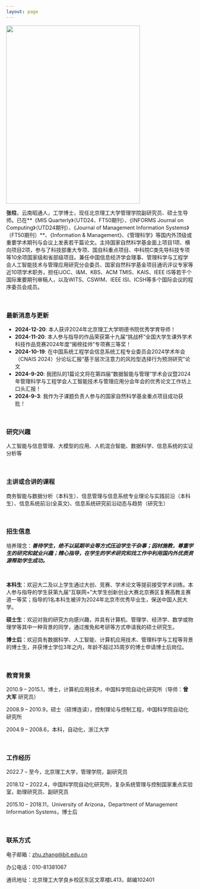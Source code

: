 ```yaml
---
layout: page
---
```



<img src="zhangzhu.jpg" class="floatpic" width="360" height="480">

**张柱**，云南昭通人，工学博士，现任北京理工大学管理学院副研究员、硕士生导师。已在**《MIS Quarterly》（UTD24、FT50期刊）、《INFORMS Journal on Computing》（UTD24期刊）、《Journal of Management Information Systems》（FT50期刊）**、《Information & Management》、《管理科学》等国内外顶级或重要学术期刊与会议上发表若干篇论文。主持国家自然科学基金面上项目1项、横向项目2项，参与了科技部重大专项、国自科重点项目、中科院C类先导科技专项等10余项国家级和省部级项目。兼任中国信息经济学会理事、管理科学与工程学会人工智能技术与管理应用研究分会委员、国家自然科学基金项目通讯评议专家等近10项学术职务，担任IJOC、I&M、KBS、ACM TMIS、KAIS、IEEE IS等若干个国际重要期刊审稿人，以及WITS、CSWIM、IEEE ISI、ICSH等多个国际会议的程序委员会成员。


<br>

### 最新消息与更新
- **2024-12-20**: 本人获评2024年北京理工大学明德书院优秀学育导师！
- **2024-11-20**: 本人参与指导的作品荣获第十九届“挑战杯”全国大学生课外学术科技作品竞赛2024年度“揭榜挂帅”专项赛三等奖！
- **2024-10-19**: 在中国系统工程学会信息系统工程专业委员会2024学术年会（CNAIS 2024）分论坛汇报“基于层次注意⼒的⻛险型选择⾏为预测研究"论文
- **2024-9-20**: 我团队的1篇论文将在第四届“数据智能与管理”学术会议暨2024年管理科学与工程学会人工智能技术与管理应用分会年会的优秀论文工作坊上口头汇报！
- **2024-9-3**: 我作为子课题负责人参与的国家自然科学基金重点项目成功获批！


<br>

### 研究兴趣
人工智能与信息管理、大模型的应用、人机混合智能、数据科学、信息系统的实证分析等


<br>

### 主讲或合讲的课程
商务智能与数据分析（本科生）、信息管理与信息系统专业理论与实践前沿（本科生）、信息系统前沿(全英文)、信息系统研究前沿动态与趋势（研究生）


<br>

### 招生信息
培养理念：***善待学生，绝不以延期毕业等方式压迫学生干杂事；因材施教，尊重学生的研究和就业兴趣；精心指导，在学生的学术研究和找工作中利用国内外优质资源帮助学生成功。***

<br>

**本科生**：欢迎大二及以上学生通过大创、竞赛、学术论文等提前接受学术训练。本人参与指导的学生获第九届“互联网+”大学生创新创业大赛北京赛区复赛高教主赛道一等奖；指导的1名本科生被评为2024年北京市优秀毕业生，保送中国人民大学。

**硕士生**：欢迎对我的研究方向感兴趣，并具有计算机、管理学、经济学、数学或物理学等其中一种背景的同学，通过推免和考研等方式申请我的硕士研究生。

**博士后**：欢迎具有数据科学、人工智能、计算机应用技术、管理科学与工程等背景的博士生，并获博士学位3年之内，年龄不超过35周岁的博士申请博士后岗位。


<br>

### 教育背景
2010.9 – 2015.1，博士，计算机应用技术，中国科学院自动化研究所（导师：**曾大军** 研究员）

2008.9 – 2010.9，硕士（硕博连读），控制理论与控制工程，中国科学院自动化研究所

2004.9 – 2008.6，本科，自动化，浙江大学


<br>

### 工作经历
2022.7 – 至今，北京理工大学，管理学院，副研究员

2018.12 – 2022.4，中国科学院自动化研究所，复杂系统管理与控制国家重点实验室，助理研究员、副研究员

2015.10 – 2018.11，University of Arizona，Department of Management Information Systems，博士后



<br>

### 联系方式
电子邮箱：zhu.zhang@bit.edu.cn

办公电话：010-81381067 

通讯地址：北京理工大学良乡校区东区文萃楼L413，邮编102401
